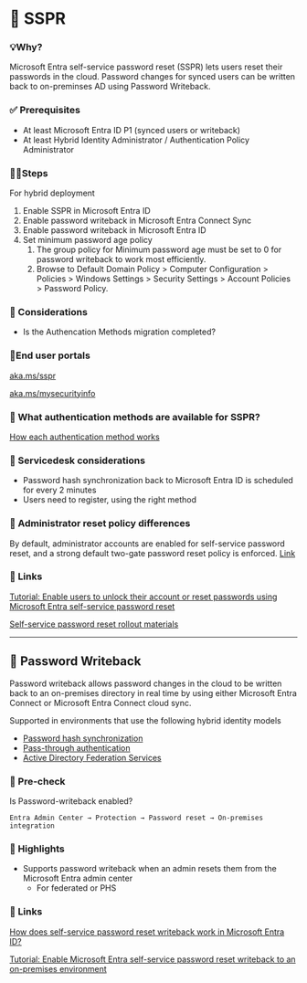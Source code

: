 # 🔑 SSPR

### 💡Why?

Microsoft Entra self-service password reset (SSPR) lets users reset their passwords in the cloud. Password changes for synced users can be written back to on-preminses AD using Password Writeback.

### ✅ Prerequisites

- At least Microsoft Entra ID P1 (synced users or writeback)
- At least Hybrid Identity Administrator / Authentication Policy Administrator

### 🚶‍♂️Steps

For hybrid deployment

1. Enable SSPR in Microsoft Entra ID
2. Enable password writeback in Microsoft Entra Connect Sync
3. Enable password writeback in Microsoft Entra ID
4. Set minimum password age policy
    1. The group policy for Minimum password age must be set to 0 for password writeback to work most efficiently.
    2. Browse to Default Domain Policy > Computer Configuration > Policies > Windows Settings > Security Settings > Account Policies > Password Policy.

### 🤔 Considerations

- Is the Authencation Methods migration completed?

### 🚪End user portals

[aka.ms/sspr](https://aka.ms/sspr)

[aka.ms/mysecurityinfo](https://aka.ms/mysecurityinfo)

### 🔐 What authentication methods are available for SSPR?

[How each authentication method works](https://learn.microsoft.com/en-us/entra/identity/authentication/concept-authentication-methods#how-each-authentication-method-works)

### 🤔 Servicedesk considerations

- Password hash synchronization back to Microsoft Entra ID is scheduled for every 2 minutes
- Users need to register, using the right method

### 🔀 Administrator reset policy differences

By default, administrator accounts are enabled for self-service password reset, and a strong default two-gate password reset policy is enforced.
[Link](https://learn.microsoft.com/en-us/entra/identity/authentication/concept-sspr-policy#administrator-reset-policy-differences) 

### 🔗 Links

[Tutorial: Enable users to unlock their account or reset passwords using Microsoft Entra self-service password reset](https://learn.microsoft.com/en-us/entra/identity/authentication/tutorial-enable-sspr)

[Self-service password reset rollout materials](https://www.microsoft.com/en-us/download/details.aspx?id=56768)

---

## 🔄 Password Writeback

Password writeback allows password changes in the cloud to be written back to an on-premises directory in real time by using either Microsoft Entra Connect or Microsoft Entra Connect cloud sync.

Supported in environments that use the following hybrid identity models

- [Password hash synchronization](https://learn.microsoft.com/en-us/entra/identity/hybrid/connect/how-to-connect-password-hash-synchronization)
- [Pass-through authentication](https://learn.microsoft.com/en-us/entra/identity/hybrid/connect/how-to-connect-pta)
- [Active Directory Federation Services](https://learn.microsoft.com/en-us/entra/identity/hybrid/connect/how-to-connect-fed-management)

### 🔎 Pre-check

Is Password-writeback enabled?

`Entra Admin Center → Protection → Password reset → On-premises integration`

### 🔦 Highlights

- Supports password writeback when an admin resets them from the Microsoft Entra admin center
    - For federated or PHS

### 🔗 Links

[How does self-service password reset writeback work in Microsoft Entra ID?](https://learn.microsoft.com/en-us/entra/identity/authentication/concept-sspr-writeback)

[Tutorial: Enable Microsoft Entra self-service password reset writeback to an on-premises environment](https://learn.microsoft.com/en-us/entra/identity/authentication/tutorial-enable-sspr-writeback)

